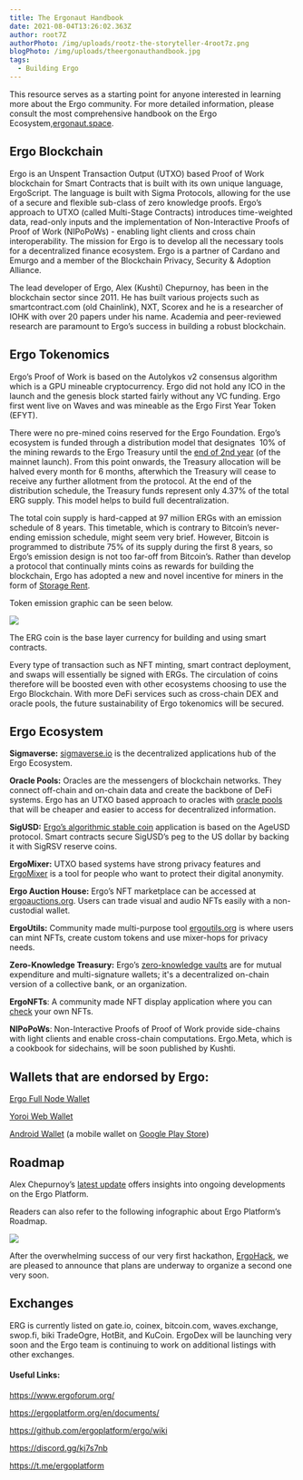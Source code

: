 ```yaml
---
title: The Ergonaut Handbook
date: 2021-08-04T13:26:02.363Z
author: root7Z
authorPhoto: /img/uploads/rootz-the-storyteller-4root7z.png
blogPhoto: /img/uploads/theergonauthandbook.jpg
tags:
  - Building Ergo
---
```

<!--StartFragment-->

This resource serves as a starting point for anyone interested in learning more about the Ergo community. For more detailed information, please consult the most comprehensive handbook on the Ergo Ecosystem,[ergonaut.space](http://ergonaut.space).

## Ergo Blockchain

Ergo is an Unspent Transaction Output (UTXO) based Proof of Work blockchain for Smart Contracts that is built with its own unique language, ErgoScript. The language is built with Sigma Protocols, allowing for the use of a secure and flexible sub-class of zero knowledge proofs. Ergo’s approach to UTXO (called Multi-Stage Contracts) introduces time-weighted data, read-only inputs and the implementation of Non-Interactive Proofs of Proof of Work (NIPoPoWs) - enabling light clients and cross chain interoperability. The mission for Ergo is to develop all the necessary tools for a decentralized finance ecosystem. Ergo is a partner of Cardano and Emurgo and a member of the Blockchain Privacy, Security & Adoption Alliance.

The lead developer of Ergo, Alex (Kushti) Chepurnoy, has been in the blockchain sector since 2011. He has built various projects such as smartcontract.com (old Chainlink), NXT, Scorex and he is a researcher of IOHK with over 20 papers under his name. Academia and peer-reviewed research are paramount to Ergo’s success in building a robust blockchain.

## Ergo Tokenomics

Ergo’s Proof of Work is based on the Autolykos v2 consensus algorithm which is a GPU mineable cryptocurrency. Ergo did not hold any ICO in the launch and the genesis block started fairly without any VC funding. Ergo first went live on Waves and was mineable as the Ergo First Year Token (EFYT).

There were no pre-mined coins reserved for the Ergo Foundation. Ergo’s ecosystem is funded through a distribution model that designates  10% of the mining rewards to the Ergo Treasury until the [end of 2nd year](https://ergoplatform.org/en/blog/2021-07-07-2nd-ergoversary-wrap-up/) (of the mainnet launch). From this point onwards, the Treasury allocation will be halved every month for 6 months, afterwhich the Treasury will cease to receive any further allotment from the protocol. At the end of the distribution schedule, the Treasury funds represent only 4.37% of the total ERG supply. This model helps to build full decentralization.

The total coin supply is hard-capped at 97 million ERGs with an emission schedule of 8 years. This timetable, which is contrary to Bitcoin’s never-ending emission schedule, might seem very brief. However, Bitcoin is programmed to distribute 75% of its supply during the first 8 years, so Ergo’s emission design is not too far-off from Bitcoin’s. Rather than develop a protocol that continually mints coins as rewards for building the blockchain, Ergo has adopted a new and novel incentive for miners in the form of [Storage Rent](https://ergoplatform.org/en/blog/2021-07-09-cryptocurrency-fees-a-solution-to-unreasonable-state-growth/).

Token emission graphic can be seen below.

![](https://lh5.googleusercontent.com/Bmru3HhP0QFKYnZQdxKHp8OZ8BsssasgVRlpcdLZ7MzB5D6rqANR9MjVUAvFHtbGM0Y3-H77QemWqrONKxpygBkpE6sZ8eLcU5dD9ljiwU6iVrRamgIDfeimYx7ZLdfQP8vOBnHH)

The ERG coin is the base layer currency for building and using smart contracts. 

Every type of transaction such as NFT minting, smart contract deployment, and swaps will essentially be signed with ERGs. The circulation of coins therefore will be boosted even with other ecosystems choosing to use the Ergo Blockchain. With more DeFi services such as cross-chain DEX and oracle pools, the future sustainability of Ergo tokenomics will be secured.

## Ergo Ecosystem

**Sigmaverse:** [sigmaverse.io](http://sigmaverse.io) is the decentralized applications hub of the Ergo Ecosystem.

**Oracle Pools:** Oracles are the messengers of blockchain networks. They connect off-chain and on-chain data and create the backbone of DeFi systems. Ergo has an UTXO based approach to oracles with [oracle pools](https://ergoplatform.org/en/blog/2021-04-27-chainlink-oracles-vs-ergo-oracle-pools/) that will be cheaper and easier to access for decentralized information.

**SigUSD:** [Ergo’s algorithmic stable coin](https://sigmausd.io/#/) application is based on the AgeUSD protocol. Smart contracts secure SigUSD’s peg to the US dollar by backing it with SigRSV reserve coins.

**ErgoMixer:** UTXO based systems have strong privacy features and [ErgoMixer](https://github.com/ergoMixer/ergoMixBack) is a tool for people who want to protect their digital anonymity.

**Ergo Auction House:** Ergo’s NFT marketplace can be accessed at [ergoauctions.org](http://ergoauctions.org). Users can trade visual and audio NFTs easily with a non-custodial wallet.

**ErgoUtils:** Community made multi-purpose tool [ergoutils.org](http://ergoutils.org) is where users can mint NFTs, create custom tokens and use mixer-hops for privacy needs.

**Zero-Knowledge Treasury:** Ergo’s [zero-knowledge vaults](https://github.com/anon-real/DistributedSigsServer) are for mutual expenditure and multi-signature wallets; it's a decentralized on-chain version of a collective bank, or an organization.

**ErgoNFTs**: A community made NFT display application where you can [check](https://ergonfts.org/) your own NFTs.

**NIPoPoWs**: Non-Interactive Proofs of Proof of Work provide side-chains with light clients and enable cross-chain computations. Ergo.Meta, which is a cookbook for sidechains, will be soon published by Kushti.

## Wallets that are endorsed by Ergo:

[Ergo Full Node Wallet](https://github.com/ergoplatform/ergo/wiki/Set-up-a-full-node)

[Yoroi Web Wallet](https://yoroi-wallet.com/#/)

[Android Wallet](https://ergoplatform.org/en/blog/2021-07-29-ergo-for-android-released/) (a mobile wallet on [Google Play Store](https://play.google.com/store/apps/details?id=org.ergoplatform.android))

## Roadmap

Alex Chepurnoy’s [latest update](https://ergoplatform.org/en/blog/2021-07-13-updated-2021-roadmap-from-kushti/) offers insights into ongoing developments on the Ergo Platform.

Readers can also refer to the following infographic about Ergo Platform’s Roadmap.

![](/img/uploads/screenshot_2021-05-09_at_22.41.04.png)

After the overwhelming success of our very first hackathon, [ErgoHack](https://ergoplatform.org/en/blog/2021-06-19-ergohack/), we are pleased to announce that plans are underway to organize a second one very soon. 

## Exchanges

ERG is currently listed on gate.io, coinex, bitcoin.com, waves.exchange, swop.fi, biki TradeOgre, HotBit, and KuCoin. ErgoDex will be launching very soon and the Ergo team is continuing to work on additional listings with other exchanges.

#### Useful Links:

<https://www.ergoforum.org/>

<https://ergoplatform.org/en/documents/>

<https://github.com/ergoplatform/ergo/wiki>

<https://discord.gg/kj7s7nb>

<https://t.me/ergoplatform>

<!--EndFragment-->